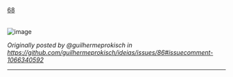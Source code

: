 [68](https://github.com/guilhermeprokisch/ideias/issues/68) 
###### 

![image](image)



_Originally posted by @guilhermeprokisch in https://github.com/guilhermeprokisch/ideias/issues/86#issuecomment-1066340592_

-------------------------------------------------------------------------------

